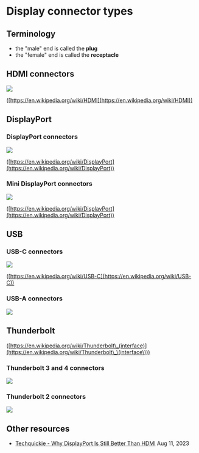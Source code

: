 # Display connector types

## Terminology

* the "male" end is called the **plug**
* the "female" end is called the **receptacle**

## HDMI connectors

![](<../../.gitbook/assets/image (1).jpg>)

([https://en.wikipedia.org/wiki/HDMI](https://en.wikipedia.org/wiki/HDMI))



## DisplayPort

### DisplayPort connectors

![](../../.gitbook/assets/DisplayPort\_connectors.jpg)

([https://en.wikipedia.org/wiki/DisplayPort](https://en.wikipedia.org/wiki/DisplayPort))

### Mini DisplayPort connectors

![](../../.gitbook/assets/minidisplayport\_connectors.webp)

([https://en.wikipedia.org/wiki/DisplayPort](https://en.wikipedia.org/wiki/DisplayPort))



## USB

### USB-C connectors

![](<../../.gitbook/assets/usb-c connectors.jpg>)

([https://en.wikipedia.org/wiki/USB-C](https://en.wikipedia.org/wiki/USB-C))

### USB-A connectors

![](../../.gitbook/assets/usba\_connectors.jpg)



## Thunderbolt

([https://en.wikipedia.org/wiki/Thunderbolt\_(interface)](https://en.wikipedia.org/wiki/Thunderbolt\_\(interface\)))

### Thunderbolt 3 and 4 connectors

![](../../.gitbook/assets/thunderbolt34.jpg)

### Thunderbolt 2 connectors

![](../../.gitbook/assets/thunderbolt2.jpg)

##



## Other resources

* [Techquickie - Why DisplayPort Is Still Better Than HDMI](https://www.youtube.com/watch?v=qr-ACsQ1BXA) Aug 11, 2023

&#x20;

























&#x20;&#x20;























